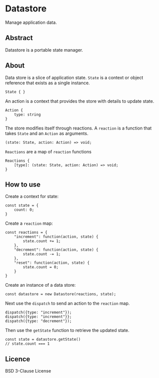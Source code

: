 # Datastore

Manage application data.

## Abstract

Datastore is a portable state manager.

## About

Data store is a slice of application state. `State` is a context or object reference that exists as a single instance.
```
State { }
```

An action is a context that provides the store with details to update state.

```
Action {
	type: string
}
```

The store modifies itself through reactions. A `reaction` is a function that takes `State` and an `Action` as arguments.

```
(state: State, action: Action) => void;
```

`Reactions` are a map of `reaction` functions

```
Reactions {
	[type]: (state: State, action: Action) => void;
}
```

## How to use

Create a context for state:

```
const state = {
	count: 0;
}
```

Create a `reaction` map:

```
const reactions = {
	"increment": function(action, state) {
		state.count += 1;
	},
	"decrement": function(action, state) {
		state.count -= 1;
	},
	"reset": function(action, state) {
		state.count = 0;
	}
}
```

Create an instance of a data store:

```
const datastore = new Datastore(reactions, state);
```

Next use the `dispatch` to send an action to the `reaction` map.

```
dispatch({type: "increment"});
dispatch({type: "increment"}};
dispatch({type: "decrement"});
```

Then use the `getState` function to retrieve the updated state.

```
const state = datastore.getState()
// state.count === 1
```

## Licence

BSD 3-Clause License

